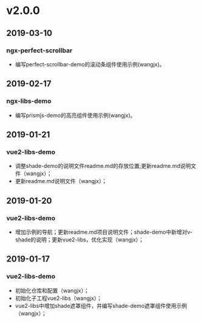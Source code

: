 # v2.0.0
## 2019-03-10
### ngx-perfect-scrollbar
- 编写perfect-scrollbar-demo的滚动条组件使用示例(wangjx)。

## 2019-02-17
### ngx-libs-demo
- 编写prismjs-demo的高亮组件使用示例(wangjx)。

## 2019-01-21
### vue2-libs-demo
- 调整shade-demo的说明文件readme.md的存放位置;更新readme.md说明文件（wangjx）；
- 更新readme.md说明文件（wangjx）；

## 2019-01-20
### vue2-libs-demo
- 增加示例的导航；更新readme.md项目说明文件；shade-demo中新增对v-shade的说明；更新vue2-libs，优化实现（wangjx）；

## 2019-01-17
### vue2-libs-demo
- 初始化仓库和配置（wangjx）；
- 初始化子工程vue2-libs（wangjx）；
- vue2-libs中增加shade遮罩组件，并编写shade-demo遮罩组件使用示例（wangjx）；

